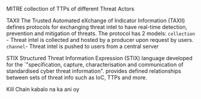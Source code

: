 
MITRE
	 collection of TTPs of different Threat Actors

TAXII
The Trusted Automated eXchange of Indicator Information (TAXII)
	defines protocols for exchanging threat intel to have real-time detection, prevention and mitigation of threats. The protocol has 2 models:
	`collection` - Threat intel is collected and hosted by a producer upon request by users.
	`channel`- Threat intel is pushed to users from a central server 

STIX
Structured Threat Information Expression (STIX)
	language developed for the `"specification, capture, characterisation and communication of standardised cyber threat information". 
	provides defined relationships between sets of threat info such as IoC, TTPs and more.

Kill Chain
kabalo na ka ani oy
